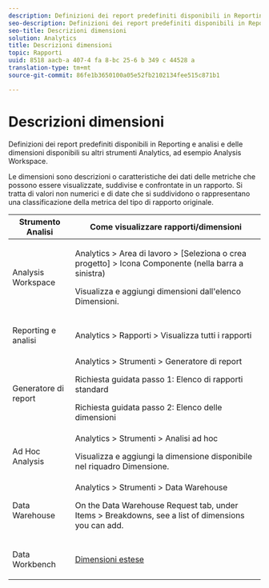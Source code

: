 ```yaml
---
description: Definizioni dei report predefiniti disponibili in Reporting e analisi e delle dimensioni disponibili su altri strumenti Analytics, ad esempio Analysis Workspace.
seo-description: Definizioni dei report predefiniti disponibili in Reporting e analisi e delle dimensioni disponibili su altri strumenti Analytics, ad esempio Analysis Workspace.
seo-title: Descrizioni dimensioni
solution: Analytics
title: Descrizioni dimensioni
topic: Rapporti
uuid: 8518 aacb-a 407-4 fa 8-bc 25-6 b 349 c 44528 a
translation-type: tm+mt
source-git-commit: 86fe1b3650100a05e52fb2102134fee515c871b1

---
```



# Descrizioni dimensioni

Definizioni dei report predefiniti disponibili in Reporting e analisi e delle dimensioni disponibili su altri strumenti Analytics, ad esempio Analysis Workspace.

Le dimensioni sono descrizioni o caratteristiche dei dati delle metriche che possono essere visualizzate, suddivise e confrontate in un rapporto. Si tratta di valori non numerici e di date che si suddividono o rappresentano una classificazione della metrica del tipo di rapporto originale.

<table id="table_5F240226DE7C40D3B613178F5A829011"> 
 <thead> 
  <tr> 
   <th colname="col1" class="entry"> Strumento Analisi </th> 
   <th colname="col2" class="entry"> Come visualizzare rapporti/dimensioni </th> 
  </tr>
 </thead>
 <tbody> 
  <tr> 
   <td colname="col1"> <p>Analysis Workspace </p> </td> 
   <td colname="col2"> <p><span class="ignoretag"><span class="uicontrol"> Analytics</span> &gt; <span class="uicontrol"> Area di lavoro</span> &gt; <span class="uicontrol"> [Seleziona o crea progetto]</span> &gt; <span class="uicontrol"> Icona Componente (nella barra a sinistra)</span></span> </p> <p>Visualizza e aggiungi dimensioni dall'elenco Dimensioni. </p> </td> 
  </tr> 
  <tr> 
   <td colname="col1"> <p>Reporting e analisi </p> </td> 
   <td colname="col2"> <p><span class="uicontrol"> Analytics</span> &gt; <span class="uicontrol"> Rapporti</span> &gt; <span class="uicontrol"> Visualizza tutti i rapporti</span> </p> </td> 
  </tr> 
  <tr> 
   <td colname="col1"> <p>Generatore di report </p> </td> 
   <td colname="col2"><span class="ignoretag"><span class="uicontrol"> Analytics</span> &gt; <span class="uicontrol"> Strumenti</span> &gt; <span class="uicontrol"> Generatore di report</span></span> <p>Richiesta guidata passo 1: Elenco di rapporti standard </p> <p>Richiesta guidata passo 2: Elenco delle dimensioni </p> </td> 
  </tr> 
  <tr> 
   <td colname="col1"> <p>Ad Hoc Analysis </p> </td> 
   <td colname="col2"><span class="ignoretag"><span class="uicontrol"> Analytics</span> &gt; <span class="uicontrol"> Strumenti</span> &gt; <span class="uicontrol"> Analisi ad hoc</span></span> <p>Visualizza e aggiungi la dimensione disponibile nel riquadro Dimensione. </p> </td> 
  </tr> 
  <tr> 
   <td colname="col1"> <p>Data Warehouse </p> </td> 
   <td colname="col2"><span class="ignoretag"><span class="uicontrol"> Analytics</span> &gt; <span class="uicontrol"> Strumenti</span> &gt; <span class="uicontrol"> Data Warehouse</span></span> <p>On the <span class="uicontrol"> Data Warehouse Request</span> tab, under <span class="uicontrol"> Items</span> &gt; <span class="uicontrol"> Breakdowns</span>, see a list of dimensions you can add. </p> </td> 
  </tr> 
  <tr> 
   <td colname="col1"> <p>Data Workbench </p> </td> 
   <td colname="col2"><a href="https://marketing.adobe.com/resources/help/en_US/insight/dataset/c_ex_dim.html" format="html" scope="external"> Dimensioni estese</a> </td> 
  </tr> 
 </tbody> 
</table>

